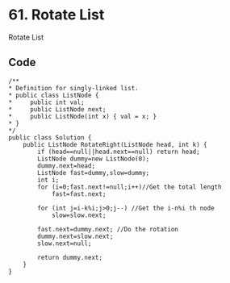# 61. Rotate List
Rotate List

## Code
    /**
    * Definition for singly-linked list.
    * public class ListNode {
    *     public int val;
    *     public ListNode next;
    *     public ListNode(int x) { val = x; }
    * }
    */
    public class Solution {
        public ListNode RotateRight(ListNode head, int k) {
            if (head==null||head.next==null) return head;
            ListNode dummy=new ListNode(0);
            dummy.next=head;
            ListNode fast=dummy,slow=dummy;
            int i;
            for (i=0;fast.next!=null;i++)//Get the total length 
                fast=fast.next;

            for (int j=i-k%i;j>0;j--) //Get the i-n%i th node
                slow=slow.next;

            fast.next=dummy.next; //Do the rotation
            dummy.next=slow.next;
            slow.next=null;

            return dummy.next;
        }
    }